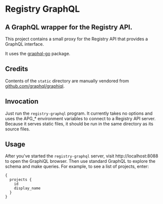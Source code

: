 # Registry GraphQL

## A GraphQL wrapper for the Registry API.

This project contains a small proxy for the Registry API that provides a
GraphQL interface.

It uses the [graphql-go](https://github.com/graphql-go/graphql) package.

## Credits

Contents of the `static` directory are manually vendored from
[github.com/graphql/graphiql](https://github.com/graphql/graphiql).

## Invocation

Just run the `registry-graphql` program. It currently takes no options and uses
the APG\_\* environment variables to connect to a Registry API server. Because
it serves static files, it should be run in the same directory as its source
files.

## Usage

After you've started the `registry-graphql` server, visit http://localhost:8088
to open the GraphiQL browser. Then use standard GraphQL to explore the schema
and make queries. For example, to see a list of projects, enter:

```
{
  projects {
    id
    display_name
  }
}
```
